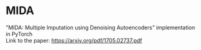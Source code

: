 # MIDA
"MIDA: Multiple Imputation using Denoising Autoencoders" implementation in PyTorch
<br>
Link to the paper: https://arxiv.org/pdf/1705.02737.pdf
